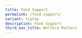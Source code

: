 ```yaml
---
title: Food Support
permalink: /food-support/
variant: tiptap
description: Food Support
third_nav_title: Welfare Matters
---
```


